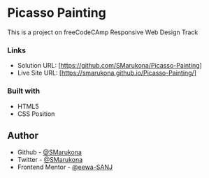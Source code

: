 # Picasso Painting

This is a project on freeCodeCAmp Responsive Web Design Track

### Links

- Solution URL: [https://github.com/SMarukona/Picasso-Painting]
- Live Site URL: [https://smarukona.github.io/Picasso-Painting/]

### Built with

- HTML5
- CSS Position

## Author
- Github - [@SMarukona](https://github.com/SMarukona)
- Twitter - [@SMarukona](https://twitter.com/SMarukona)
- Frontend Mentor - [@eewa-SANJ](https://www.frontendmentor.io/profile/eewa-SANJ)